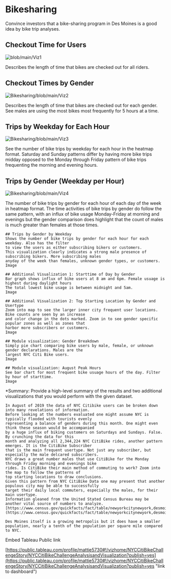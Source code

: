 # Bikesharing


Convince investors that a bike-sharing program in Des Moines is a good idea by bike trip analyses.
	
## Checkout Time for Users

![blob/main/Viz1](blob/main/Viz1.PNG)

Describes the length of time that bikes are checked out for all riders.

## Checkout Times by Gender
![Bikesharing/blob/main/Viz2](Bikesharing/blob/main/Viz2.PNG)

Describes the length of time that bikes are checked out for each gender.
See males are using the most bikes most frequently for 5 hours at a time.

## Trips by Weekday for Each Hour
![Bikesharing/blob/main/Viz3](Bikesharing/blob/main/Viz3.PNG)

See the number of bike trips by weekday for each hour in the heatmap format. 
Saturday and Sunday patterns differ by having more bike trips midday opposed to
the Monday through Friday pattern of bike trips frequenting the morning and evening hours.
	

## Trips by Gender (Weekday per Hour)
![Bikesharing/blob/main/Viz4](Bikesharing/blob/main/Viz4.PNG)

The number of bike trips by gender for each hour of each day of the week in heatmap format.
The time activities of bike trips by gender do follow the same pattern, with an influx of bike 
usage Monday-Friday at morning and evenings but the gender comparison does highlight that the count of males
is much greater than females at those times.


	## Trips by Gender by Weekday
	Shows the number of bike trips by gender for each hour for each weekday. Also has the filter
	to view the users as either subscribing bikers or customers.
	This visualization clearly indicates a strong male presence of subscribing bikers. More subscribing males
	anyday of the week than females, unknown gender types, or customers. 
	Image

	## Additional Visualization 1: Starttime of Day by Gender
	Bar graph shows influx of bike users at 8 am and 6pm. Female usuage is highest during daylight hours
	The total lowest bike usage is between midnight and 5am. 
	Image

	## Additional Visualization 2: Top Starting Location by Gender and Usertype
	Zoom into map to see the larger inner city frequent user locations. Bike counts are seen by an increase 
	and color change in the dots marked. Zoom in to see gender specific popular zones as well as zones that
	harbor more subscribers or customers. 
	Image

	## Module visualization: Gender Breakdown
	Simply pie chart comparing bike users by male, female, or unknown gender declarations. Males are the 
	largest NYC Citi Bike users. 
	Image
	
	## Module visualization: August Peak Hours	
	See bar chart for most frequent bike usuage hours of the day. Filter by hour of starttime.
	Image


*Summary: Provide a high-level summary of the results and two additional 
	visualizations that you would perform with the given dataset.

	In August of 2019 the data of NYC Citibike users can be broken down into many revelations of information.
	Before looking at the numbers evaluated one might assume NYC is typically flooded with tourists evenly
	representing a balance of genders during this month. One might even think these season would be accompanied
	by a huge influx of biking customers on Saturdays and Sundays. False. By crunching the data for this 
	month and analyzing all 2,344,224 NYC CitiBike rides, another pattern emerges. It is the CitiBike Subscriber
	that is the main frequent usertype. Not just any subscriber, but especially the male delcared subscribers.
	NYC draws a great number males that use CitiBike for the Monday through Friday morning and evenings bike 
	rides. Is CitiBike their main method of commuting to work? Zoom into the map to follow the patterns of 
	top starting locations to draw conclusions. 
	Given this pattern from NYC CitiBike Data one may present that another populous city may be able to successfully
	target their daily local commuters, especially the males, for their main usertype.
	Information gleaned from the United Stated Census Bureau may be another vital source of numbers to analyze.
	[https://www.census.gov/quickfacts/fact/table/newyorkcitynewyork,desmoinescityiowa/PST045219](https://www.census.gov/quickfacts/fact/table/newyorkcitynewyork,desmoinescityiowa/PST045219)

	Des Moines itself is a growing metropolis but it does have a smaller population, nearly a tenth of the population per square mile compared to NYC. 

Embed Tableau Public link

[https://public.tableau.com/profile/mattie5730#!/vizhome/NYCCitiBikeChallengeStory/NYCCitiBikeChallengeAnalysisandVisualization?publish=yes](https://public.tableau.com/profile/mattie5730#!/vizhome/NYCCitiBikeChallengeStory/NYCCitiBikeChallengeAnalysisandVisualization?publish=yes "link to dashboard")